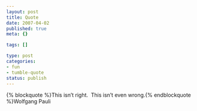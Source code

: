 ```yaml
--- 
layout: post
title: Quote
date: 2007-04-02
published: true
meta: {}

tags: []

type: post
categories: 
- fun
- tumble-quote
status: publish
---
```

{% blockquote %}This isn&#8217;t right.  This isn&#8217;t even wrong.{% endblockquote %}Wolfgang Pauli
